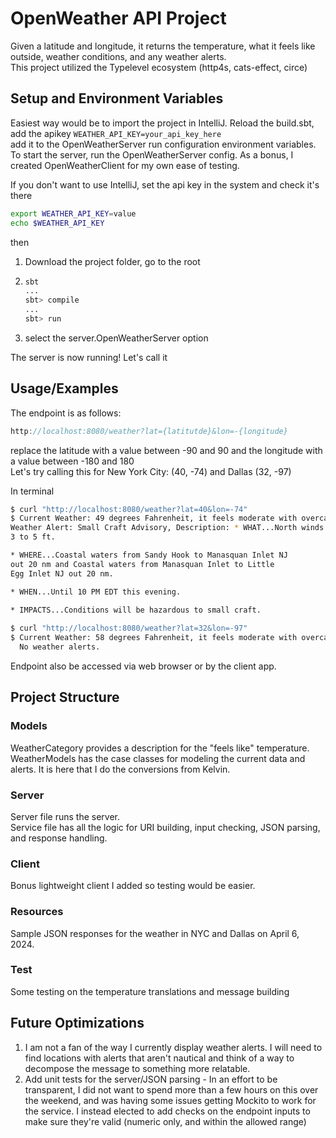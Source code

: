 
# OpenWeather API Project
Given a latitude and longitude, it returns the temperature, what it feels like outside, weather conditions, and any weather alerts.\
This project utilized the Typelevel ecosystem (http4s, cats-effect, circe)

## Setup and Environment Variables

Easiest way would be to import the project in IntelliJ. Reload the build.sbt, add the apikey
`WEATHER_API_KEY=your_api_key_here`\
add it to the OpenWeatherServer run configuration environment variables.\
To start the server, run the OpenWeatherServer config. As a bonus, I created OpenWeatherClient for my own ease of testing.

If you don't want to use IntelliJ, set the api key in the system and check it's there
```bash
export WEATHER_API_KEY=value
echo $WEATHER_API_KEY
```
then
1. Download the project folder, go to the root

2. ```bash 
   sbt
   ...
   sbt> compile
   ...
   sbt> run
5. select the server.OpenWeatherServer option

The server is now running! Let's call it

## Usage/Examples

The endpoint is as follows:
```scala
http://localhost:8080/weather?lat={latitutde}&lon=-{longitude}
```
replace the latitude with a value between -90 and 90 and the longitude with a value between -180 and 180\
Let's try calling this for New York City: (40, -74) and Dallas (32, -97)

In terminal
```bash
$ curl "http://localhost:8080/weather?lat=40&lon=-74"
$ Current Weather: 49 degrees Fahrenheit, it feels moderate with overcast clouds outside.
Weather Alert: Small Craft Advisory, Description: * WHAT...North winds 10 to 15 kt with gusts up to 25 kt and seas
3 to 5 ft.

* WHERE...Coastal waters from Sandy Hook to Manasquan Inlet NJ
out 20 nm and Coastal waters from Manasquan Inlet to Little
Egg Inlet NJ out 20 nm.

* WHEN...Until 10 PM EDT this evening.

* IMPACTS...Conditions will be hazardous to small craft.
  
$ curl "http://localhost:8080/weather?lat=32&lon=-97"
$ Current Weather: 58 degrees Fahrenheit, it feels moderate with overcast clouds outside.
  No weather alerts.
```
Endpoint also be accessed via web browser or by the client app.

## Project Structure
### Models
WeatherCategory provides a description for the "feels like" temperature.\
WeatherModels has the case classes for modeling the current data and alerts. It is here that I do the conversions from Kelvin.
### Server
Server file runs the server.\
Service file has all the logic for URI building, input checking, JSON parsing, and response handling.
### Client
Bonus lightweight client I added so testing would be easier.
### Resources
Sample JSON responses for the weather in NYC and Dallas on April 6, 2024.
### Test
Some testing on the temperature translations and message building

## Future Optimizations

1. I am not a fan of the way I currently display weather alerts. I will need to find locations with alerts that aren't nautical and think of a way to decompose the message to something more relatable.
2. Add unit tests for the server/JSON parsing - In an effort to be transparent, I did not want to spend more than a few hours on this over the weekend, and was having some issues getting Mockito to work for the service. I instead elected to add checks on the endpoint inputs to make sure they're valid (numeric only, and within the allowed range)